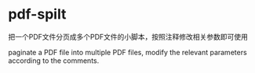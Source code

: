# pdf-spilt
把一个PDF文件分页成多个PDF文件的小脚本，按照注释修改相关参数即可使用

paginate a PDF file into multiple PDF files, modify the relevant parameters according to the comments.
